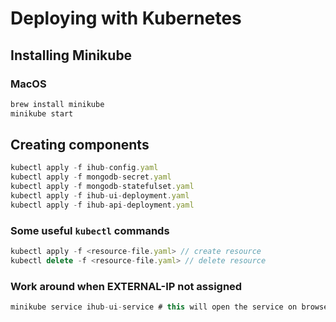 # Deploying with Kubernetes

## Installing Minikube

### MacOS

```js
brew install minikube
minikube start
```

## Creating components

```js
kubectl apply -f ihub-config.yaml
kubectl apply -f mongodb-secret.yaml
kubectl apply -f mongodb-statefulset.yaml
kubectl apply -f ihub-ui-deployment.yaml
kubectl apply -f ihub-api-deployment.yaml
```

### Some useful `kubectl` commands

```js
kubectl apply -f <resource-file.yaml> // create resource
kubectl delete -f <resource-file.yaml> // delete resource
```

### Work around when EXTERNAL-IP not assigned

```js
minikube service ihub-ui-service # this will open the service on browser
```
